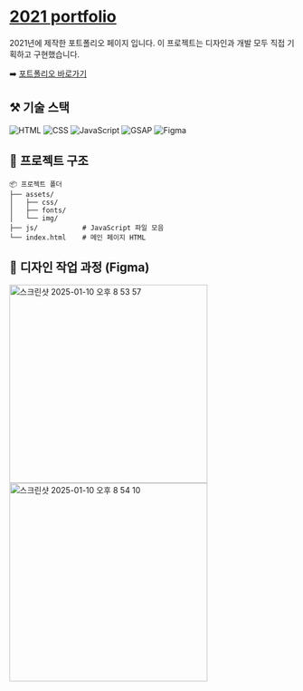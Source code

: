 # [2021 portfolio](https://juseungyeon.github.io/portfolio_2021/)

2021년에 제작한 포트폴리오 페이지 입니다.
이 프로젝트는 디자인과 개발 모두 직접 기획하고 구현했습니다.

➡️ [포트폴리오 바로가기](https://juseungyeon.github.io/portfolio_2021/)

## ⚒️ 기술 스택

![HTML](https://img.shields.io/badge/HTML-E34F26?style=for-the-badge&logo=html5&logoColor=white)
![CSS](https://img.shields.io/badge/CSS-1572B6?style=for-the-badge&logo=css3&logoColor=white)
![JavaScript](https://img.shields.io/badge/JavaScript-F7DF1E?style=for-the-badge&logo=javascript&logoColor=black)
![GSAP](https://img.shields.io/badge/GSAP-88CE02?style=for-the-badge&logo=greensock&logoColor=white)
![Figma](https://img.shields.io/badge/Figma-F24E1E?style=for-the-badge&logo=figma&logoColor=white)

## 🚀 프로젝트 구조

```
📦 프로젝트 폴더
├── assets/
│   ├── css/
│   ├── fonts/
│   └── img/
├── js/           # JavaScript 파일 모음
└── index.html    # 메인 페이지 HTML
```

## 📸 디자인 작업 과정 (Figma)
<img width="350" alt="스크린샷 2025-01-10 오후 8 53 57" src="https://github.com/user-attachments/assets/00f0a743-17d1-48e9-bd2b-1312813509c1" />
<img width="350" alt="스크린샷 2025-01-10 오후 8 54 10" src="https://github.com/user-attachments/assets/3615144e-d528-422b-877e-1b332c0a2a27" />
